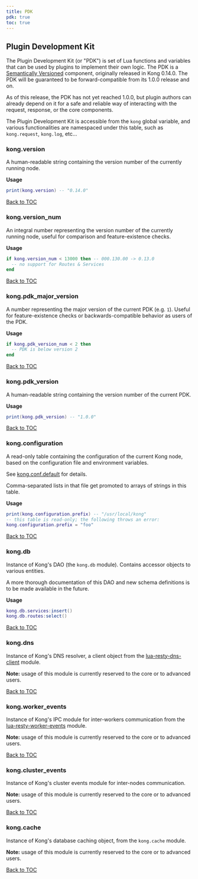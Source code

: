 ```yaml
---
title: PDK
pdk: true
toc: true
---
```


## Plugin Development Kit

The Plugin Development Kit (or "PDK") is set of Lua functions and variables
 that can be used by plugins to implement their own logic.  The PDK is a
 [Semantically Versioned](https://semver.org/) component, originally
 released in Kong 0.14.0. The PDK will be guaranteed to be forward-compatible
 from its 1.0.0 release and on.

 As of this release, the PDK has not yet reached 1.0.0, but plugin authors
 can already depend on it for a safe and reliable way of interacting with the
 request, response, or the core components.

 The Plugin Development Kit is accessible from the `kong` global variable,
 and various functionalities are namespaced under this table, such as
 `kong.request`, `kong.log`, etc...




### kong.version

A human-readable string containing the version number of the currently
 running node.

**Usage**

``` lua
print(kong.version) -- "0.14.0"
```

[Back to TOC](#table-of-contents)


### kong.version_num

An integral number representing the version number of the currently running
 node, useful for comparison and feature-existence checks.

**Usage**

``` lua
if kong.version_num < 13000 then -- 000.130.00 -> 0.13.0
  -- no support for Routes & Services
end
```

[Back to TOC](#table-of-contents)


### kong.pdk_major_version

A number representing the major version of the current PDK (e.g.
 `1`). Useful for feature-existence checks or backwards-compatible behavior
 as users of the PDK.


**Usage**

``` lua
if kong.pdk_version_num < 2 then
  -- PDK is below version 2
end
```

[Back to TOC](#table-of-contents)


### kong.pdk_version

A human-readable string containing the version number of the current PDK.

**Usage**

``` lua
print(kong.pdk_version) -- "1.0.0"
```

[Back to TOC](#table-of-contents)


### kong.configuration

A read-only table containing the configuration of the current Kong node,
 based on the configuration file and environment variables.

 See [kong.conf.default](https://github.com/Kong/kong/blob/master/kong.conf.default)
 for details.

 Comma-separated lists in that file get promoted to arrays of strings in this
 table.


**Usage**

``` lua
print(kong.configuration.prefix) -- "/usr/local/kong"
-- this table is read-only; the following throws an error:
kong.configuration.prefix = "foo"
```

[Back to TOC](#table-of-contents)




### kong.db

Instance of Kong's DAO (the `kong.db` module).  Contains accessor objects
 to various entities.

 A more thorough documentation of this DAO and new schema definitions is to
 be made available in the future.


**Usage**

``` lua
kong.db.services:insert()
kong.db.routes:select()
```

[Back to TOC](#table-of-contents)


### kong.dns

Instance of Kong's DNS resolver, a client object from the
 [lua-resty-dns-client](https://github.com/kong/lua-resty-dns-client) module.

 **Note:** usage of this module is currently reserved to the core or to
 advanced users.


[Back to TOC](#table-of-contents)


### kong.worker_events

Instance of Kong's IPC module for inter-workers communication from the
 [lua-resty-worker-events](https://github.com/Kong/lua-resty-worker-events)
 module.

 **Note:** usage of this module is currently reserved to the core or to
 advanced users.


[Back to TOC](#table-of-contents)


### kong.cluster_events

Instance of Kong's cluster events module for inter-nodes communication.

 **Note:** usage of this module is currently reserved to the core or to
 advanced users.


[Back to TOC](#table-of-contents)


### kong.cache

Instance of Kong's database caching object, from the `kong.cache` module.

 **Note:** usage of this module is currently reserved to the core or to
 advanced users.


[Back to TOC](#table-of-contents)

